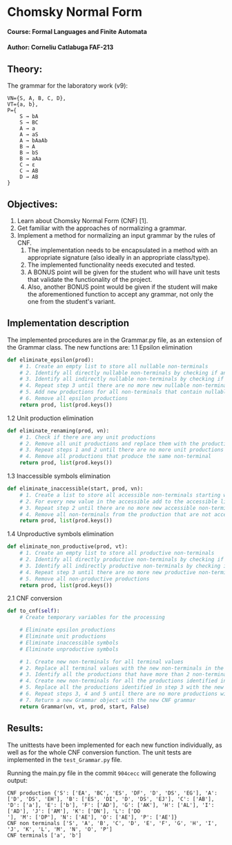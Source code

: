 # Chomsky Normal Form
#### Course: Formal Languages and Finite Automata
#### Author: Corneliu Catlabuga FAF-213

## Theory:
The grammar for the laboratory work (v9):
```
VN={S, A, B, C, D}, 
VT={a, b},
P={ 
    S → bA
    S → BC
    A → a
    A → aS
    A → bAaAb
    B → A
    B → bS
    B → aAa
    C → ε
    C → AB
    D → AB
}
```

## Objectives:
1. Learn about Chomsky Normal Form (CNF) [1].
1. Get familiar with the approaches of normalizing a grammar.
1. Implement a method for normalizing an input grammar by the rules of CNF.
    1. The implementation needs to be encapsulated in a method with an appropriate signature (also ideally in an appropriate class/type).
    1. The implemented functionality needs executed and tested.
    1. A BONUS point will be given for the student who will have unit tests that validate the functionality of the project.
    1. Also, another BONUS point would be given if the student will make the aforementioned function to accept any grammar, not only the one from the student's variant.

## Implementation description
The implemented procedures are in the Grammar.py file, as an extension of the Grammar class.
The new functions are:
1.1 Epsilon elimination
```py
def eliminate_epsilon(prod):
    # 1. Create an empty list to store all nullable non-terminals
    # 2. Identify all directly nullable non-terminals by checking if any of their productions are epsilon
    # 3. Identify all indirectly nullable non-terminals by checking if any of their productions contain only nullable non-terminals
    # 4. Repeat step 3 until there are no more new nullable non-terminals
    # 5. Add new productions for all non-terminals that contain nullable non-terminals
    # 6. Remove all epsilon productions
    return prod, list(prod.keys())
```

1.2 Unit production elimination
```py
def eliminate_renaming(prod, vn):
    # 1. Check if there are any unit productions
    # 2. Remove all unit productions and replace them with the productions of the non-terminal they produce
    # 3. Repeat steps 1 and 2 until there are no more unit productions
    # 4. Remove all productions that produce the same non-terminal
    return prod, list(prod.keys())
```

1.3 Inaccessible symbols elimination
```py
def eliminate_inaccessible(start, prod, vn):
    # 1. Create a list to store all accessible non-terminals starting with the start value
    # 2. For every new value in the accessible add to the accessible list all non-terminals that are in the productions of the current non-terminal
    # 3. Repeat step 2 until there are no more new accessible non-terminals
    # 4. Remove all non-terminals from the production that are not accessible
    return prod, list(prod.keys())
```

1.4 Unproductive symbols elimination
```py
def eliminate_non_productive(prod, vt):
    # 1. Create an empty list to store all productive non-terminals
    # 2. Identify all directly productive non-terminals by checking if any of their productions are only terminals
    # 3. Identify all indirectly productive non-terminals by checking if any of their productions contain only productive non-terminals
    # 4. Repeat step 3 until there are no more new productive non-terminals
    # 5. Remove all non-productive productions
    return prod, list(prod.keys())
```

2.1 CNF conversion
```py
def to_cnf(self):
    # Create temporary variables for the processing

    # Eliminate epsilon productions
    # Eliminate unit productions
    # Eliminate inaccessible symbols
    # Eliminate unproductive symbols

    # 1. Create new non-terminals for all terminal values
    # 2. Replace all terminal values with the new non-terminals in the productions
    # 3. Identify all the productions that have more than 2 non-terminals
    # 4. Create new non-terminals for all the productions identified in step 3
    # 5. Replace all the productions identified in step 3 with the new non-terminals
    # 6. Repeat steps 3, 4 and 5 until there are no more productions with more than 2 non-terminals
    # 7. Return a new Grammar object with the new CNF grammar
    return Grammar(vn, vt, prod, start, False)
```

## Results:
The unittests have been implemented for each new function individually, as well as for the whole CNF conversion function. The unit tests are implemented in the `test_Grammar.py` file.

Running the main.py file in the commit `904cecc` will generate the following output:
```text
CNF production {'S': ['EA', 'BC', 'ES', 'DF', 'D', 'DS', 'EG'], 'A': ['D', 'DS', 'EH'], 'B': ['ES', 'DI', 'D', 'DS', 'EJ'], 'C': ['AB'], 'D': ['a'], 'E': ['b'], 'F': ['AD'], 'G': ['AK'], 'H': ['AL'], 'I': ['AD'], 'J': ['AM'], 'K': ['DN'], 'L': ['DO
'], 'M': ['DP'], 'N': ['AE'], 'O': ['AE'], 'P': ['AE']}
CNF non terminals ['S', 'A', 'B', 'C', 'D', 'E', 'F', 'G', 'H', 'I', 'J', 'K', 'L', 'M', 'N', 'O', 'P']
CNF terminals ['a', 'b']
```